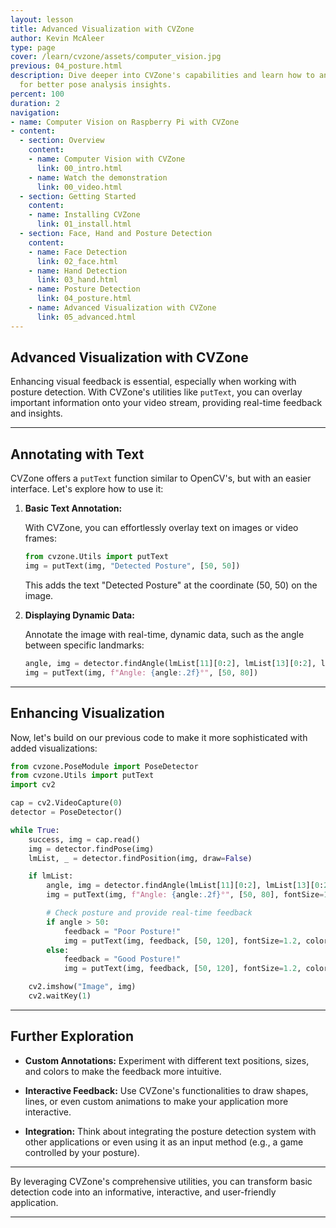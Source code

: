 ```yaml
---
layout: lesson
title: Advanced Visualization with CVZone
author: Kevin McAleer
type: page
cover: /learn/cvzone/assets/computer_vision.jpg
previous: 04_posture.html
description: Dive deeper into CVZone's capabilities and learn how to annotate images
  for better pose analysis insights.
percent: 100
duration: 2
navigation:
- name: Computer Vision on Raspberry Pi with CVZone
- content:
  - section: Overview
    content:
    - name: Computer Vision with CVZone
      link: 00_intro.html
    - name: Watch the demonstration
      link: 00_video.html
  - section: Getting Started
    content:
    - name: Installing CVZone
      link: 01_install.html
  - section: Face, Hand and Posture Detection
    content:
    - name: Face Detection
      link: 02_face.html
    - name: Hand Detection
      link: 03_hand.html
    - name: Posture Detection
      link: 04_posture.html
    - name: Advanced Visualization with CVZone
      link: 05_advanced.html
---
```



## Advanced Visualization with CVZone

Enhancing visual feedback is essential, especially when working with posture detection. With CVZone's utilities like `putText`, you can overlay important information onto your video stream, providing real-time feedback and insights.

---

## Annotating with Text

CVZone offers a `putText` function similar to OpenCV's, but with an easier interface. Let's explore how to use it:

1. **Basic Text Annotation:**

   With CVZone, you can effortlessly overlay text on images or video frames:

   ```python
   from cvzone.Utils import putText
   img = putText(img, "Detected Posture", [50, 50])
   ```

   This adds the text "Detected Posture" at the coordinate (50, 50) on the image.

2. **Displaying Dynamic Data:**

   Annotate the image with real-time, dynamic data, such as the angle between specific landmarks:

   ```python
   angle, img = detector.findAngle(lmList[11][0:2], lmList[13][0:2], lmList[15][0:2], img=img)
   img = putText(img, f"Angle: {angle:.2f}°", [50, 80])
   ```

---

## Enhancing Visualization

Now, let's build on our previous code to make it more sophisticated with added visualizations:

```python
from cvzone.PoseModule import PoseDetector
from cvzone.Utils import putText
import cv2

cap = cv2.VideoCapture(0)
detector = PoseDetector()

while True:
    success, img = cap.read()
    img = detector.findPose(img)
    lmList, _ = detector.findPosition(img, draw=False)

    if lmList:
        angle, img = detector.findAngle(lmList[11][0:2], lmList[13][0:2], lmList[15][0:2], img=img)
        img = putText(img, f"Angle: {angle:.2f}°", [50, 80], fontSize=1, color=(255, 0, 255))

        # Check posture and provide real-time feedback
        if angle > 50:
            feedback = "Poor Posture!"
            img = putText(img, feedback, [50, 120], fontSize=1.2, color=(0, 0, 255))
        else:
            feedback = "Good Posture!"
            img = putText(img, feedback, [50, 120], fontSize=1.2, color=(0, 255, 0))

    cv2.imshow("Image", img)
    cv2.waitKey(1)
```

---

## Further Exploration

- **Custom Annotations:** Experiment with different text positions, sizes, and colors to make the feedback more intuitive.

- **Interactive Feedback:** Use CVZone's functionalities to draw shapes, lines, or even custom animations to make your application more interactive.

- **Integration:** Think about integrating the posture detection system with other applications or even using it as an input method (e.g., a game controlled by your posture).

---

By leveraging CVZone's comprehensive utilities, you can transform basic detection code into an informative, interactive, and user-friendly application.

---
